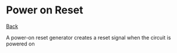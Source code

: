 # Power on Reset

[Back](./digital-design.md)

A power-on reset generator creates a reset signal when the circuit is powered on

